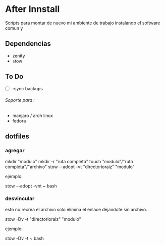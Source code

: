 # After Innstall

Scripts para montar de nuevo mi ambiente de trabajo instalando el software comun y 

## Dependencias

* zenity
* stow


## To Do

- [ ] rsync backups


###### Soporte para :

* manjaro / arch linux
* fedora


## dotfiles

### agregar
mkdir "modulo"
mkdir -r "ruta completa"
touch "modulo"/"ruta completa"/"archivo"
stow --adopt -vt "directorioraiz" "modulo"

ejemplo:

stow --adopt -vnt ~ bash

### desvincular

esto no recrea el archivo solo elimina el enlace dejandote sin archivo.

stow -Dv -t "directorioraiz" "modulo"

ejemplo:

stow -Dv -t ~ bash